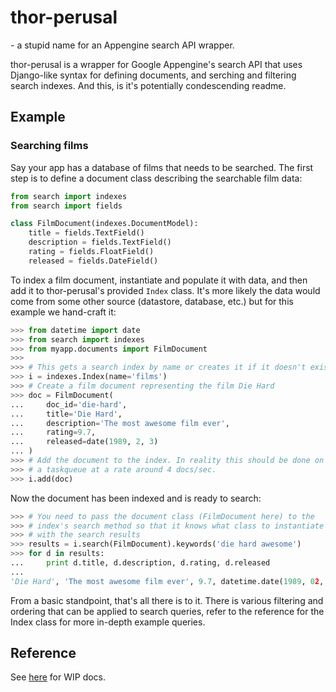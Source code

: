 # thor-perusal
\- a stupid name for an Appengine search API wrapper.

thor-perusal is a wrapper for Google Appengine's search API that uses Django-like syntax for defining documents, and serching and filtering search indexes. And this, is it's potentially condescending readme.

## Example

### Searching films

Say your app has a database of films that needs to be searched. The first step is to define a document class describing the searchable film data:

```python
from search import indexes
from search import fields

class FilmDocument(indexes.DocumentModel):
    title = fields.TextField()
    description = fields.TextField()
    rating = fields.FloatField()
    released = fields.DateField()
```

To index a film document, instantiate and populate it with data, and then add it to thor-perusal's provided `Index` class. It's more likely the data would come from some other source (datastore, database, etc.) but for this example we hand-craft it:

```python
>>> from datetime import date
>>> from search import indexes
>>> from myapp.documents import FilmDocument
>>>
>>> # This gets a search index by name or creates it if it doesn't exist
>>> i = indexes.Index(name='films')
>>> # Create a film document representing the film Die Hard
>>> doc = FilmDocument(
...     doc_id='die-hard',
...     title='Die Hard',
...     description='The most awesome film ever',
...     rating=9.7,
...     released=date(1989, 2, 3)
... )
>>> # Add the document to the index. In reality this should be done on
>>> # a taskqueue at a rate around 4 docs/sec.
>>> i.add(doc)
```

Now the document has been indexed and is ready to search:

```python
>>> # You need to pass the document class (FilmDocument here) to the
>>> # index's search method so that it knows what class to instantiate
>>> # with the search results
>>> results = i.search(FilmDocument).keywords('die hard awesome')
>>> for d in results:
...     print d.title, d.description, d.rating, d.released
...
'Die Hard', 'The most awesome film ever', 9.7, datetime.date(1989, 02, 03)
```

From a basic standpoint, that's all there is to it. There is various filtering and ordering that can be applied to search queries, refer to the reference for the Index class for more in-depth example queries.

## Reference

See [here](https://github.com/potatolondon/search/wiki/Reference) for WIP docs.